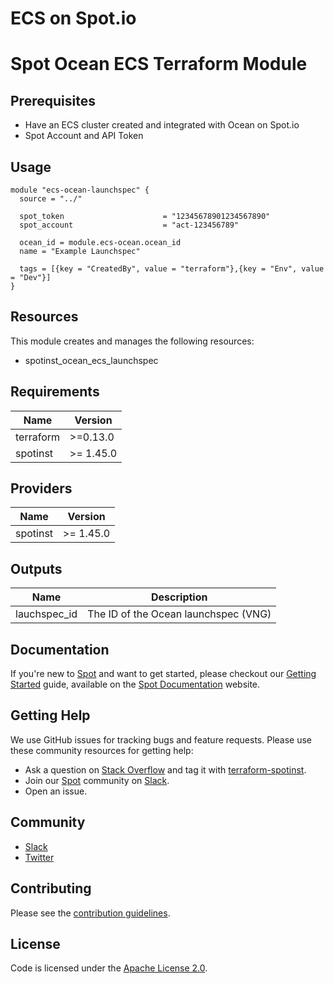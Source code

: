 # ECS on Spot.io

# Spot Ocean ECS Terraform Module

## Prerequisites

* Have an ECS cluster created and integrated with Ocean on Spot.io
* Spot Account and API Token

## Usage
```hcl
module "ecs-ocean-launchspec" {
  source = "../"

  spot_token                      = "12345678901234567890"
  spot_account                    = "act-123456789"

  ocean_id = module.ecs-ocean.ocean_id
  name = "Example Launchspec"

  tags = [{key = "CreatedBy", value = "terraform"},{key = "Env", value = "Dev"}]
}
```

## Resources
This module creates and manages the following resources:
- spotinst_ocean_ecs_launchspec

<!-- BEGINNING OF PRE-COMMIT-TERRAFORM DOCS HOOK -->
## Requirements

| Name | Version |
|------|---------|
| terraform | >=0.13.0 |
| spotinst | >= 1.45.0 |

## Providers

| Name | Version |
|------|---------|
| spotinst | >= 1.45.0 |


## Outputs

| Name | Description |
|------|-------------|
| lauchspec\_id | The ID of the Ocean launchspec (VNG) |

## Documentation

If you're new to [Spot](https://spot.io/) and want to get started, please checkout our [Getting Started](https://docs.spot.io/connect-your-cloud-provider/) guide, available on the [Spot Documentation](https://docs.spot.io/) website.

## Getting Help

We use GitHub issues for tracking bugs and feature requests. Please use these community resources for getting help:

- Ask a question on [Stack Overflow](https://stackoverflow.com/) and tag it with [terraform-spotinst](https://stackoverflow.com/questions/tagged/terraform-spotinst/).
- Join our [Spot](https://spot.io/) community on [Slack](http://slack.spot.io/).
- Open an issue.

## Community

- [Slack](http://slack.spot.io/)
- [Twitter](https://twitter.com/spot_hq/)

## Contributing

Please see the [contribution guidelines](CONTRIBUTING.md).

## License

Code is licensed under the [Apache License 2.0](LICENSE).